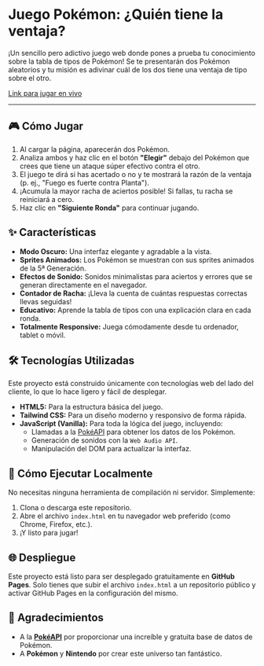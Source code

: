 # Juego Pokémon: ¿Quién tiene la ventaja?

¡Un sencillo pero adictivo juego web donde pones a prueba tu conocimiento sobre la tabla de tipos de Pokémon! Se te presentarán dos Pokémon aleatorios y tu misión es adivinar cuál de los dos tiene una ventaja de tipo sobre el otro.

[Link para jugar en vivo](https://halverto.github.io/poketest/)

---

## 🎮 Cómo Jugar

1.  Al cargar la página, aparecerán dos Pokémon.
2.  Analiza ambos y haz clic en el botón **"Elegir"** debajo del Pokémon que crees que tiene un ataque súper efectivo contra el otro.
3.  El juego te dirá si has acertado o no y te mostrará la razón de la ventaja (p. ej., "Fuego es fuerte contra Planta").
4.  ¡Acumula la mayor racha de aciertos posible! Si fallas, tu racha se reiniciará a cero.
5.  Haz clic en **"Siguiente Ronda"** para continuar jugando.

## ✨ Características

-   **Modo Oscuro:** Una interfaz elegante y agradable a la vista.
-   **Sprites Animados:** Los Pokémon se muestran con sus sprites animados de la 5ª Generación.
-   **Efectos de Sonido:** Sonidos minimalistas para aciertos y errores que se generan directamente en el navegador.
-   **Contador de Racha:** ¡Lleva la cuenta de cuántas respuestas correctas llevas seguidas!
-   **Educativo:** Aprende la tabla de tipos con una explicación clara en cada ronda.
-   **Totalmente Responsive:** Juega cómodamente desde tu ordenador, tablet o móvil.

## 🛠️ Tecnologías Utilizadas

Este proyecto está construido únicamente con tecnologías web del lado del cliente, lo que lo hace ligero y fácil de desplegar.

-   **HTML5:** Para la estructura básica del juego.
-   **Tailwind CSS:** Para un diseño moderno y responsivo de forma rápida.
-   **JavaScript (Vanilla):** Para toda la lógica del juego, incluyendo:
    -   Llamadas a la [PokéAPI](https://pokeapi.co/) para obtener los datos de los Pokémon.
    -   Generación de sonidos con la `Web Audio API`.
    -   Manipulación del DOM para actualizar la interfaz.

## 🚀 Cómo Ejecutar Localmente

No necesitas ninguna herramienta de compilación ni servidor. Simplemente:

1.  Clona o descarga este repositorio.
2.  Abre el archivo `index.html` en tu navegador web preferido (como Chrome, Firefox, etc.).
3.  ¡Y listo para jugar!

## 🌐 Despliegue

Este proyecto está listo para ser desplegado gratuitamente en **GitHub Pages**. Solo tienes que subir el archivo `index.html` a un repositorio público y activar GitHub Pages en la configuración del mismo.

## 🙏 Agradecimientos

-   A la **[PokéAPI](https://pokeapi.co/)** por proporcionar una increíble y gratuita base de datos de Pokémon.
-   A **Pokémon** y **Nintendo** por crear este universo tan fantástico.
